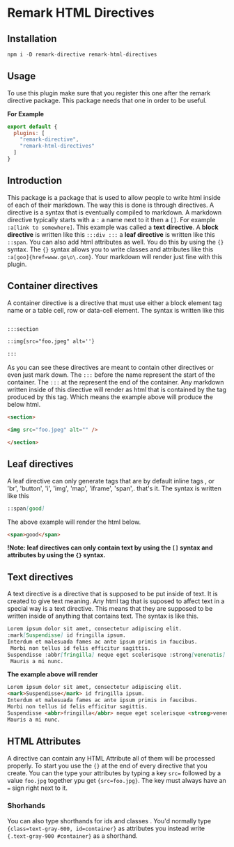 # Remark HTML Directives


## Installation 

```js 
npm i -D remark-directive remark-html-directives 
```



## Usage

To use this plugin make sure that you register this one after the remark directive package. This package needs that one in order to be useful.

**For Example**

```js 
export default {
  plugins: [
    "remark-directive",
    "remark-html-directives"
  ]
}
```

## Introduction

This package is a package that is used to allow people to write html inside of each of their markdown. The way this is done is through directives. A directive is a syntax that is eventually compiled to markdown. A markdown directive typically starts with a `:`  a name next to it then a `[]`. For example `:a[link to somewhere]`. This example was called a **text directive**. 
A **block directive** is written like this `:::div :::` a **leaf directive** is written like this `::span`. You can also add html attributes as well. You do this by using the `{}` syntax. The `{}` syntax allows you to write classes and attributes like this `:a[goo]{href=www.go\o\.com}`. Your markdown will render just fine with this plugin. 


## Container directives

A container directive is a directive that must use either a block element tag name or a table cell, row or data-cell element. The syntax is written like this

```md

:::section 

::img{src="foo.jpeg" alt=''}

:::

```

As you can see these directives are meant to contain other directives or even just mark down. The `:::` before the name represent the start of the container. The `:::` at the represent the end of the container. Any markdown written inside of this directive will render as html that is contained by the tag produced by this tag. Which means the example above will produce the below html.

```html
<section>

<img src="foo.jpeg" alt="" />

</section>
```

## Leaf directives

A leaf directive can only generate tags that are by default inline tags , or
'br', 'button', 'i', 'img', 'map', 'iframe', 'span',. that's it. The syntax is written like this

```md  
::span[good]  
```

The above example will render the html below.

```html 
<span>good</span>
```

**!Note: leaf directives can only contain text by using the `[]` syntax and attributes by using the `{}` syntax.** 

## Text directives

A text directive is a directive that is supposed to be put inside of text. It is created to give text meaning. Any html tag that is suposed to affect text in a special way is a text directive. This means that they are supposed to be written inside of anything that contains text. The syntax is like this.

```md
Lorem ipsum dolor sit amet, consectetur adipiscing elit. 
:mark[Suspendisse] id fringilla ipsum. 
Interdum et malesuada fames ac ante ipsum primis in faucibus.
 Morbi non tellus id felis efficitur sagittis. 
Suspendisse :abbr[fringilla] neque eget scelerisque :strong[venenatis]. 
 Mauris a mi nunc. 
```

**The example above will render**
```html
Lorem ipsum dolor sit amet, consectetur adipiscing elit. 
<mark>Suspendisse</mark> id fringilla ipsum. 
Interdum et malesuada fames ac ante ipsum primis in faucibus. 
Morbi non tellus id felis efficitur sagittis. 
Suspendisse <abbr>fringilla</abbr> neque eget scelerisque <strong>venenatis</strong>. 
Mauris a mi nunc. 
```

## HTML Attributes

A directive can contain any HTML Attribute all of them will be processed properly. To start you use the `{}` at the end of every directive that you create. You can the type your attributes by typing a key `src=` followed by a value `foo.jpg` together ypu get `{src=foo.jpg}`. The key must always have an `=` sign right next to it. 

### Shorhands

You can also type shorthands for ids and classes . You'd normally type `{class=text-gray-600, id=container}` as attributes you instead write `{.text-gray-900 #container}` as a shorthand. 
